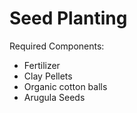 # Seed Planting

Required Components:

- Fertilizer
- Clay Pellets
- Organic cotton balls
- Arugula Seeds